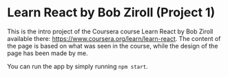 # Learn React by Bob Ziroll (Project 1)

This is the intro project of the Coursera course Learn React by Bob Ziroll available there: https://www.coursera.org/learn/learn-react.
The content of the page is based on what was seen in the course, while the design of the page has been made by me. 

You can run the app by simply running `npm start`. 

